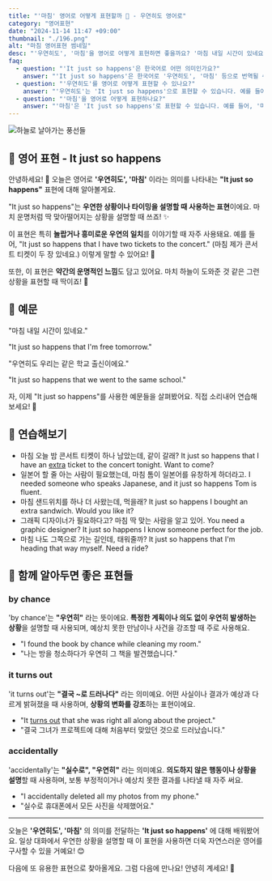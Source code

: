 ```yaml
---
title: "'마침' 영어로 어떻게 표현할까 🌈 - 우연히도 영어로"
category: "영어표현"
date: "2024-11-14 11:47 +09:00"
thumbnail: "./196.png"
alt: "마침 영어표현 썸네일"
desc: "'우연히도', '마침'을 영어로 어떻게 표현하면 좋을까요? '마침 내일 시간이 있네요.', '우연히도 우리는 같은 학교 출신이에요.' 등을 영어로 표현하는 법을 배워봅시다. 다양한 예문을 통해서 연습하고 본인의 표현으로 만들어 보세요."
faq:
  - question: "'It just so happens'은 한국어로 어떤 의미인가요?"
    answer: "'It just so happens'은 한국어로 '우연히도', '마침' 등으로 번역될 수 있습니다. 어떤 일이 우연히 일어났거나 특정 상황이 발생했음을 나타낼 때 사용합니다."
  - question: "'우연히도'를 영어로 어떻게 표현할 수 있나요?"
    answer: "'우연히도'는 'It just so happens'으로 표현할 수 있습니다. 예를 들어, '우연히 그렇게 되어서 그를 만났어'는 'It just so happens that I ran into him'으로 말할 수 있습니다."
  - question: "'마침'을 영어로 어떻게 표현하나요?"
    answer: "'마침'은 'It just so happens'로 표현할 수 있습니다. 예를 들어, '마침 내일 시간이 있네요'는 'It just so happens that I'm free tomorrow'로 말할 수 있습니다."
---
```


![하늘로 날아가는 풍선들](./196-1.jpg)

## 🌟 영어 표현 - It just so happens

안녕하세요! 👋 오늘은 영어로 **'우연히도', '마침'** 이라는 의미를 나타내는 **"It just so happens"** 표현에 대해 알아볼게요.

"It just so happens"는 **우연한 상황이나 타이밍을 설명할 때 사용하는 표현**이에요. 마치 운명처럼 딱 맞아떨어지는 상황을 설명할 때 쓰죠! ✨

이 표현은 특히 **놀랍거나 흥미로운 우연의 일치**를 이야기할 때 자주 사용돼요. 예를 들어, "It just so happens that I have two tickets to the concert." (마침 제가 콘서트 티켓이 두 장 있네요.) 이렇게 말할 수 있어요! 🎫

또한, 이 표현은 **약간의 운명적인 느낌**도 담고 있어요. 마치 하늘이 도와준 것 같은 그런 상황을 표현할 때 딱이죠! 🌟

## 📖 예문

"마침 내일 시간이 있네요."

"It just so happens that I'm free tomorrow."

"우연히도 우리는 같은 학교 출신이에요."

"It just so happens that we went to the same school."

자, 이제 "It just so happens"를 사용한 예문들을 살펴봤어요. 직접 소리내어 연습해보세요! 🎯

## 💬 연습해보기

<ul data-interactive-list>
  <li data-interactive-item>
    <span data-toggler>마침 오늘 밤 콘서트 티켓이 하나 남았는데, 같이 갈래?</span>
    <span data-answer>It just so happens that I have an <a href="/blog/in-english/265.extra/">extra</a> ticket to the concert tonight. Want to come?</span>
  </li>
  <li data-interactive-item>
    <span data-toggler>일본어 할 줄 아는 사람이 필요했는데, 마침 톰이 일본어를 유창하게 하더라고.</span>
    <span data-answer>I needed someone who speaks Japanese, and it just so happens Tom is fluent.</span>
  </li>
  <li data-interactive-item>
    <span data-toggler>마침 샌드위치를 하나 더 사왔는데, 먹을래?</span>
    <span data-answer>It just so happens I bought an extra sandwich. Would you like it?</span>
  </li>
  <li data-interactive-item>
    <span data-toggler>그래픽 디자이너가 필요하다고? 마침 딱 맞는 사람을 알고 있어.</span>
    <span data-answer>You need a graphic designer? It just so happens I know someone perfect for the job.</span>
  </li>
  <li data-interactive-item>
    <span data-toggler>마침 나도 그쪽으로 가는 길인데, 태워줄까?</span>
    <span data-answer>It just so happens that I'm heading that way myself. Need a ride?</span>
  </li>
</ul>

## 🤝 함께 알아두면 좋은 표현들

### by chance

'by chance'는 **"우연히"** 라는 뜻이에요. **특정한 계획이나 의도 없이 우연히 발생하는 상황**을 설명할 때 사용되며, 예상치 못한 만남이나 사건을 강조할 때 주로 사용해요.

- "I found the book by chance while cleaning my room."
- "나는 방을 청소하다가 우연히 그 책을 발견했습니다."

### it turns out

'it turns out'는 **"결국 ~로 드러나다"** 라는 의미예요. 어떤 사실이나 결과가 예상과 다르게 밝혀졌을 때 사용하며, **상황의 변화를 강조**하는 표현이에요.

- "It [turns out](/blog/vocab-1/038.turn-out/) that she was right all along about the project."
- "결국 그녀가 프로젝트에 대해 처음부터 맞았던 것으로 드러났습니다."

### accidentally

'accidentally'는 **"실수로", "우연히"** 라는 의미예요. **의도하지 않은 행동이나 상황을 설명**할 때 사용하며, 보통 부정적이거나 예상치 못한 결과를 나타낼 때 자주 써요.

- "I accidentally deleted all my photos from my phone."
- "실수로 휴대폰에서 모든 사진을 삭제했어요."

---

오늘은 **'우연히도', '마침'** 의 의미를 전달하는 **'It just so happens'** 에 대해 배워봤어요. 일상 대화에서 우연한 상황을 설명할 때 이 표현을 사용하면 더욱 자연스러운 영어를 구사할 수 있을 거예요! 😊

다음에 또 유용한 표현으로 찾아올게요. 그럼 다음에 만나요! 안녕히 계세요! 👋
